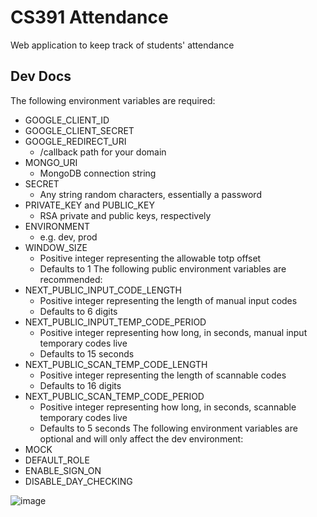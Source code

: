 # CS391 Attendance

Web application to keep track of students' attendance

## Dev Docs

The following environment variables are required:
- GOOGLE_CLIENT_ID
- GOOGLE_CLIENT_SECRET
- GOOGLE_REDIRECT_URI
    - /callback path for your domain
- MONGO_URI
    - MongoDB connection string
- SECRET
    - Any string random characters, essentially a password
- PRIVATE_KEY and PUBLIC_KEY 
    - RSA private and public keys, respectively
- ENVIRONMENT 
    - e.g. dev, prod
- WINDOW_SIZE
    - Positive integer representing the allowable totp offset
    - Defaults to 1
The following public environment variables are recommended:
- NEXT_PUBLIC_INPUT_CODE_LENGTH
    - Positive integer representing the length of manual input codes
    - Defaults to 6 digits
- NEXT_PUBLIC_INPUT_TEMP_CODE_PERIOD
    - Positive integer representing how long, in seconds, manual input temporary codes live
    - Defaults to 15 seconds
- NEXT_PUBLIC_SCAN_TEMP_CODE_LENGTH
    - Positive integer representing the length of scannable codes
    - Defaults to 16 digits
- NEXT_PUBLIC_SCAN_TEMP_CODE_PERIOD
    - Positive integer representing how long, in seconds, scannable temporary codes live
    - Defaults to 5 seconds
The following environment variables are optional and will only affect the dev environment:
- MOCK
- DEFAULT_ROLE
- ENABLE_SIGN_ON
- DISABLE_DAY_CHECKING

![image](https://github.com/user-attachments/assets/bcc0d481-e904-45e5-837e-ec51a6c42c39)
